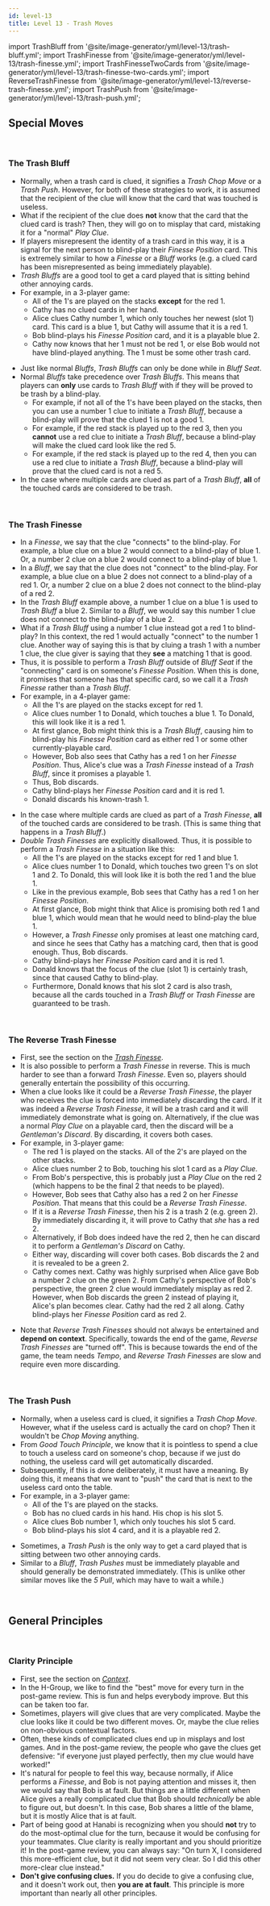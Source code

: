 ```yaml
---
id: level-13
title: Level 13 - Trash Moves
---
```


import TrashBluff from '@site/image-generator/yml/level-13/trash-bluff.yml';
import TrashFinesse from '@site/image-generator/yml/level-13/trash-finesse.yml';
import TrashFinesseTwoCards from '@site/image-generator/yml/level-13/trash-finesse-two-cards.yml';
import ReverseTrashFinesse from '@site/image-generator/yml/level-13/reverse-trash-finesse.yml';
import TrashPush from '@site/image-generator/yml/level-13/trash-push.yml';

## Special Moves

<br />

### The Trash Bluff

- Normally, when a trash card is clued, it signifies a *Trash Chop Move* or a *Trash Push*. However, for both of these strategies to work, it is assumed that the recipient of the clue will know that the card that was touched is useless.
- What if the recipient of the clue does **not** know that the card that the clued card is trash? Then, they will go on to misplay that card, mistaking it for a "normal" *Play Clue*.
- If players misrepresent the identity of a trash card in this way, it is a signal for the next person to blind-play their *Finesse Position* card. This is extremely similar to how a *Finesse* or a *Bluff* works (e.g. a clued card has been misrepresented as being immediately playable).
- *Trash Bluffs* are a good tool to get a card played that is sitting behind other annoying cards.
- For example, in a 3-player game:
  - All of the 1's are played on the stacks **except** for the red 1.
  - Cathy has no clued cards in her hand.
  - Alice clues Cathy number 1, which only touches her newest (slot 1) card. This card is a blue 1, but Cathy will assume that it is a red 1.
  - Bob blind-plays his *Finesse Position* card, and it is a playable blue 2.
  - Cathy now knows that her 1 must not be red 1, or else Bob would not have blind-played anything. The 1 must be some other trash card.

<TrashBluff />

- Just like normal *Bluffs*, *Trash Bluffs* can only be done while in *Bluff Seat*.
- Normal *Bluffs* take precedence over *Trash Bluffs*. This means that players can **only** use cards to *Trash Bluff* with if they will be proved to be trash by a blind-play.
  - For example, if not all of the 1's have been played on the stacks, then you can use a number 1 clue to initiate a *Trash Bluff*, because a blind-play will prove that the clued 1 is not a good 1.
  - For example, if the red stack is played up to the red 3, then you **cannot** use a red clue to initiate a *Trash Bluff*, because a blind-play will make the clued card look like the red 5.
  - For example, if the red stack is played up to the red 4, then you can use a red clue to initiate a *Trash Bluff*, because a blind-play will prove that the clued card is not a red 5.
- In the case where multiple cards are clued as part of a *Trash Bluff*, **all** of the touched cards are considered to be trash.

<br />

### The Trash Finesse

- In a *Finesse*, we say that the clue "connects" to the blind-play. For example, a blue clue on a blue 2 would connect to a blind-play of blue 1. Or, a number 2 clue on a blue 2 would connect to a blind-play of blue 1.
- In a *Bluff*, we say that the clue does not "connect" to the blind-play. For example, a blue clue on a blue 2 does not connect to a blind-play of a red 1. Or, a number 2 clue on a blue 2 does not connect to the blind-play of a red 2.
- In the *Trash Bluff* example above, a number 1 clue on a blue 1 is used to *Trash Bluff* a blue 2. Similar to a *Bluff*, we would say this number 1 clue does not connect to the blind-play of a blue 2.
- What if a *Trash Bluff* using a number 1 clue instead got a red 1 to blind-play? In this context, the red 1 would actually "connect" to the number 1 clue. Another way of saying this is that by cluing a trash 1 with a number 1 clue, the clue giver is saying that they **see** a matching 1 that is good.
- Thus, it is possible to perform a *Trash Bluff* outside of *Bluff Seat* if the "connecting" card is on someone's *Finesse Position*. When this is done, it promises that someone has that specific card, so we call it a *Trash Finesse* rather than a *Trash Bluff*.
- For example, in a 4-player game:
  - All the 1's are played on the stacks except for red 1.
  - Alice clues number 1 to Donald, which touches a blue 1. To Donald, this will look like it is a red 1.
  - At first glance, Bob might think this is a *Trash Bluff*, causing him to blind-play his *Finesse Position* card as either red 1 or some other currently-playable card.
  - However, Bob also sees that Cathy has a red 1 on her *Finesse Position*. Thus, Alice's clue was a *Trash Finesse* instead of a *Trash Bluff*, since it promises a playable 1.
  - Thus, Bob discards.
  - Cathy blind-plays her *Finesse Position* card and it is red 1.
  - Donald discards his known-trash 1.

<TrashFinesse />

- In the case where multiple cards are clued as part of a *Trash Finesse*, **all** of the touched cards are considered to be trash. (This is same thing that happens in a *Trash Bluff*.)
- *Double Trash Finesses* are explicitly disallowed. Thus, it is possible to perform a *Trash Finesse* in a situation like this:
  - All the 1's are played on the stacks except for red 1 and blue 1.
  - Alice clues number 1 to Donald, which touches two green 1's on slot 1 and 2. To Donald, this will look like it is both the red 1 and the blue 1.
  - Like in the previous example, Bob sees that Cathy has a red 1 on her *Finesse Position*.
  - At first glance, Bob might think that Alice is promising both red 1 and blue 1, which would mean that he would need to blind-play the blue 1.
  - However, a *Trash Finesse* only promises at least one matching card, and since he sees that Cathy has a matching card, then that is good enough. Thus, Bob discards.
  - Cathy blind-plays her *Finesse Position* card and it is red 1.
  - Donald knows that the focus of the clue (slot 1) is certainly trash, since that caused Cathy to blind-play.
  - Furthermore, Donald knows that his slot 2 card is also trash, because all the cards touched in a *Trash Bluff* or *Trash Finesse* are guaranteed to be trash.

<TrashFinesseTwoCards />

<br />

### The Reverse Trash Finesse

- First, see the section on the *[Trash Finesse](#the-trash-finesse)*.
- It is also possible to perform a *Trash Finesse* in reverse. This is much harder to see than a forward *Trash Finesse*. Even so, players should generally entertain the possibility of this occurring.
- When a clue looks like it could be a *Reverse Trash Finesse*, the player who receives the clue is forced into immediately discarding the card. If it was indeed a *Reverse Trash Finesse*, it will be a trash card and it will immediately demonstrate what is going on. Alternatively, if the clue was a normal *Play Clue* on a playable card, then the discard will be a *Gentleman's Discard*. By discarding, it covers both cases.
- For example, in 3-player game:
  - The red 1 is played on the stacks. All of the 2's are played on the other stacks.
  - Alice clues number 2 to Bob, touching his slot 1 card as a *Play Clue*.
  - From Bob's perspective, this is probably just a *Play Clue* on the red 2 (which happens to be the final 2 that needs to be played).
  - However, Bob sees that Cathy also has a red 2 on her *Finesse Position*. That means that this could be a *Reverse Trash Finesse*.
  - If it is a *Reverse Trash Finesse*, then his 2 is a trash 2 (e.g. green 2). By immediately discarding it, it will prove to Cathy that *she* has a red 2.
  - Alternatively, if Bob does indeed have the red 2, then he can discard it to perform a *Gentleman's Discard* on Cathy.
  - Either way, discarding will cover both cases. Bob discards the 2 and it is revealed to be a green 2.
  - Cathy comes next. Cathy was highly surprised when Alice gave Bob a number 2 clue on the green 2. From Cathy's perspective of Bob's perspective, the green 2 clue would immediately misplay as red 2. However, when Bob discards the green 2 instead of playing it, Alice's plan becomes clear. Cathy had the red 2 all along. Cathy blind-plays her *Finesse Position* card as red 2.

<ReverseTrashFinesse />

- Note that *Reverse Trash Finesses* should not always be entertained and **depend on context**. Specifically, towards the end of the game, *Reverse Trash Finesses* are "turned off". This is because towards the end of the game, the team needs *Tempo*, and *Reverse Trash Finesses* are slow and require even more discarding.

<br />

### The Trash Push

- Normally, when a useless card is clued, it signifies a *Trash Chop Move*. However, what if the useless card is actually the card on chop? Then it wouldn't be *Chop Moving* anything.
- From *Good Touch Principle*, we know that it is pointless to spend a clue to touch a useless card on someone's chop, because if we just do nothing, the useless card will get automatically discarded.
- Subsequently, if this is done deliberately, it must have a meaning. By doing this, it means that we want to "push" the card that is next to the useless card onto the table.
- For example, in a 3-player game:
  - All of the 1's are played on the stacks.
  - Bob has no clued cards in his hand. His chop is his slot 5.
  - Alice clues Bob number 1, which only touches his slot 5 card.
  - Bob blind-plays his slot 4 card, and it is a playable red 2.

<TrashPush />

- Sometimes, a *Trash Push* is the only way to get a card played that is sitting between two other annoying cards.
- Similar to a *Bluff*, *Trash Pushes* must be immediately playable and should generally be demonstrated immediately. (This is unlike other similar moves like the *5 Pull*, which may have to wait a while.)

<br />

## General Principles

<br />

### Clarity Principle

- First, see the section on *[Context](level-11.md#context)*.
- In the H-Group, we like to find the "best" move for every turn in the post-game review. This is fun and helps everybody improve. But this can be taken too far.
- Sometimes, players will give clues that are very complicated. Maybe the clue looks like it could be two different moves. Or, maybe the clue relies on non-obvious contextual factors.
- Often, these kinds of complicated clues end up in misplays and lost games. And in the post-game review, the people who gave the clues get defensive: "if everyone just played perfectly, then my clue would have worked!"
- It's natural for people to feel this way, because normally, if Alice performs a *Finesse*, and Bob is not paying attention and misses it, then we would say that Bob is at fault. But things are a little different when Alice gives a really complicated clue that Bob should *technically* be able to figure out, but doesn't. In this case, Bob shares a little of the blame, but it is mostly Alice that is at fault.
- Part of being good at Hanabi is recognizing when you should **not** try to do the most-optimal clue for the turn, because it would be confusing for your teammates. Clue clarity is really important and you should prioritize it! In the post-game review, you can always say: "On turn X, I considered this more-efficient clue, but it did not seem very clear. So I did this other more-clear clue instead."
- **Don't give confusing clues.** If you do decide to give a confusing clue, and it doesn't work out, then **you are at fault**. This principle is more important than nearly all other principles.
